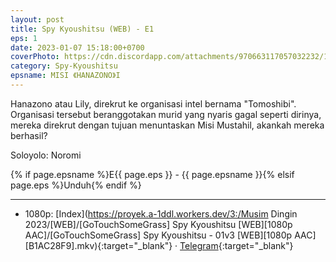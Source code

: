 ```yaml
---
layout: post
title: Spy Kyoushitsu (WEB) - E1
eps: 1
date: 2023-01-07 15:18:00+0700
coverPhoto: https://cdn.discordapp.com/attachments/970663117057032232/1061182688276533338/mpv-shot0181.jpg
category: Spy-Kyoushitsu
epsname: MISI 《HANAZONO》I
---
```


Hanazono atau Lily, direkrut ke organisasi intel bernama "Tomoshibi". Organisasi tersebut beranggotakan murid yang nyaris gagal seperti dirinya, mereka direkrut dengan tujuan menuntaskan Misi Mustahil, akankah mereka berhasil?

Soloyolo: Noromi

{% if page.epsname %}E{{ page.eps }} - {{ page.epsname }}{% elsif page.eps %}Unduh{% endif %}

---
- 1080p: [Index](https://proyek.a-1ddl.workers.dev/3:/Musim Dingin 2023/[WEB]/[GoTouchSomeGrass] Spy Kyoushitsu [WEB][1080p AAC]/[GoTouchSomeGrass] Spy Kyoushitsu - 01v3 [WEB][1080p AAC][B1AC28F9].mkv){:target="_blank"} &middot; [Telegram](https://t.me/a1fansubweeklies/182){:target="_blank"}
